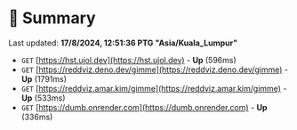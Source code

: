 # 📖 Summary
Last updated: **17/8/2024, 12:51:36 PTG "Asia/Kuala_Lumpur"**

- `GET` [https://hst.ujol.dev](https://hst.ujol.dev) - **Up** (596ms)
- `GET` [https://reddviz.deno.dev/gimme](https://reddviz.deno.dev/gimme) - **Up** (1791ms)
- `GET` [https://reddviz.amar.kim/gimme](https://reddviz.amar.kim/gimme) - **Up** (533ms)
- `GET` [https://dumb.onrender.com](https://dumb.onrender.com) - **Up** (336ms)

